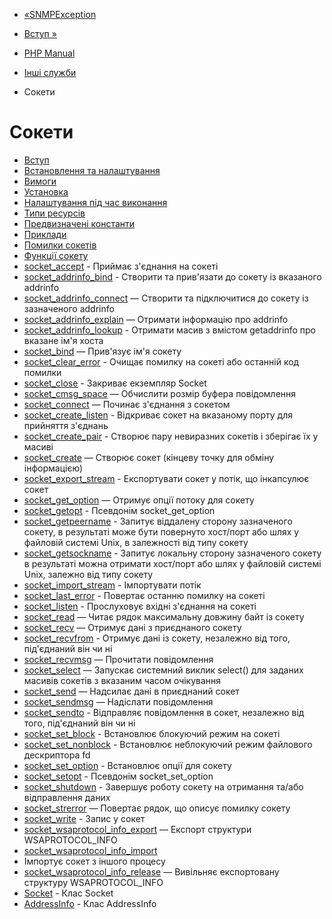- [«SNMPException](class.snmpexception.md)
- [Вступ »](intro.sockets.md)

- [PHP Manual](index.md)
- [Інші служби](refs.remote.other.md)
- Сокети

# Сокети

- [Вступ](intro.sockets.md)
- [Встановлення та налаштування](sockets.setup.md)
- [Вимоги](sockets.requirements.md)
- [Установка](sockets.installation.md)
- [Налаштування під час виконання](sockets.configuration.md)
- [Типи ресурсів](sockets.resources.md)
- [Предвизначені константи](sockets.constants.md)
- [Приклади](sockets.examples.md)
- [Помилки сокетів](sockets.errors.md)
- [Функції сокету](ref.sockets.md)
- [socket_accept](function.socket-accept.md) - Приймає
з'єднання на сокеті
- [socket_addrinfo_bind](function.socket-addrinfo-bind.md) -
Створити та прив'язати до сокету із вказаного addrinfo
- [socket_addrinfo_connect](function.socket-addrinfo-connect.md)
— Створити та підключитися до сокету із зазначеного addrinfo
- [socket_addrinfo_explain](function.socket-addrinfo-explain.md)
— Отримати інформацію про addrinfo
- [socket_addrinfo_lookup](function.socket-addrinfo-lookup.md) -
Отримати масив з вмістом getaddrinfo про вказане ім'я хоста
- [socket_bind](function.socket-bind.md) — Прив'язує ім'я
сокету
- [socket_clear_error](function.socket-clear-error.md) - Очищає
помилку на сокеті або останній код помилки
- [socket_close](function.socket-close.md) - Закриває екземпляр
Socket
- [socket_cmsg_space](function.socket-cmsg-space.md) — Обчислити
розмір буфера повідомлення
- [socket_connect](function.socket-connect.md) — Починає
з'єднання з сокетом
- [socket_create_listen](function.socket-create-listen.md) -
Відкриває сокет на вказаному порту для прийняття з'єднань
- [socket_create_pair](function.socket-create-pair.md) - Створює
пару невиразних сокетів і зберігає їх у масиві
- [socket_create](function.socket-create.md) — Створює сокет
(кінцеву точку для обміну інформацією)
- [socket_export_stream](function.socket-export-stream.md) -
Експортувати сокет у потік, що інкапсулює сокет
- [socket_get_option](function.socket-get-option.md) — Отримує
опції потоку для сокету
- [socket_getopt](function.socket-getopt.md) - Псевдонім
socket_get_option
- [socket_getpeername](function.socket-getpeername.md) -
Запитує віддалену сторону зазначеного сокету, в результаті
може бути повернуто хост/порт або шлях у файловій системі Unix,
в залежності від типу сокету
- [socket_getsockname](function.socket-getsockname.md) -
Запитує локальну сторону зазначеного сокету в результаті
можна отримати хост/порт або шлях у файловій системі Unix,
залежно від типу сокету
- [socket_import_stream](function.socket-import-stream.md) -
Імпортувати потік
- [socket_last_error](function.socket-last-error.md) -
Повертає останню помилку на сокеті
- [socket_listen](function.socket-listen.md) - Прослуховує
вхідні з'єднання на сокеті
- [socket_read](function.socket-read.md) — Читає рядок
максимальну довжину байт із сокету
- [socket_recv](function.socket-recv.md) — Отримує дані з
приєднаного сокету
- [socket_recvfrom](function.socket-recvfrom.md) - Отримує
дані із сокету, незалежно від того, під'єднаний він чи ні
- [socket_recvmsg](function.socket-recvmsg.md) — Прочитати
повідомлення
- [socket_select](function.socket-select.md) — Запускає
системний виклик select() для заданих масивів сокетів з
вказаним часом очікування
- [socket_send](function.socket-send.md) — Надсилає дані в
приєднаний сокет
- [socket_sendmsg](function.socket-sendmsg.md) — Надіслати
повідомлення
- [socket_sendto](function.socket-sendto.md) - Відправляє
повідомлення в сокет, незалежно від того, під'єднаний він чи ні
- [socket_set_block](function.socket-set-block.md) -
Встановлює блокуючий режим на сокеті
- [socket_set_nonblock](function.socket-set-nonblock.md) -
Встановлює неблокуючий режим файлового дескриптора fd
- [socket_set_option](function.socket-set-option.md) -
Встановлює опції для сокету
- [socket_setopt](function.socket-setopt.md) - Псевдонім
socket_set_option
- [socket_shutdown](function.socket-shutdown.md) - Завершує
роботу сокету на отримання та/або відправлення даних
- [socket_strerror](function.socket-strerror.md) — Повертає
рядок, що описує помилку сокету
- [socket_write](function.socket-write.md) - Запис у сокет
- [socket_wsaprotocol_info_export](function.socket-wsaprotocol-info-export.md)
— Експорт структури WSAPROTOCOL_INFO
- [socket_wsaprotocol_info_import](function.socket-wsaprotocol-info-import.md)
- Імпортує сокет з іншого процесу
- [socket_wsaprotocol_info_release](function.socket-wsaprotocol-info-release.md)
— Вивільняє експортовану структуру WSAPROTOCOL_INFO
- [Socket](class.socket.md) - Клас Socket
- [AddressInfo](class.addressinfo.md) - Клас AddressInfo
